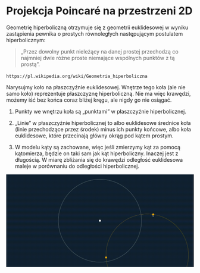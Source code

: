 # Projekcja Poincaré na przestrzeni 2D

Geometrię hiperboliczną otrzymuje się z geometrii euklidesowej w wyniku zastąpienia pewnika o prostych równoległych następującym postulatem hiperbolicznym:

> „Przez dowolny punkt nieleżący na danej prostej przechodzą co najmniej dwie różne proste niemające wspólnych punktów z tą prostą”.

`https://pl.wikipedia.org/wiki/Geometria_hiperboliczna`

Narysujmy koło na płaszczyźnie euklidesowej. Wnętrze tego koła (ale nie samo koło) reprezentuje płaszczyznę hiperboliczną. Nie ma więc krawędzi, możemy iść bez końca coraz bliżej kręgu, ale nigdy go nie osiągać.

1. Punkty we wnętrzu koła są „punktami” w płaszczyźnie hiperbolicznej.

2. „Linie” w płaszczyźnie hiperbolicznej to albo euklidesowe średnice koła (linie przechodzące przez środek) minus ich punkty końcowe, albo koła euklidesowe, które przecinają główny okrąg pod kątem prostym.

3. W modelu kąty są zachowane, więc jeśli zmierzymy kąt za pomocą kątomierza, będzie on taki sam jak kąt hiperboliczny. Inaczej jest z długością. W miarę zbliżania się do krawędzi odległość euklidesowa maleje w porównaniu do odległości hiperbolicznej.

![canvas](./src/assets/hc.gif)
